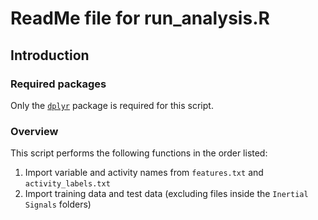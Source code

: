# ReadMe file for run_analysis.R

## Introduction

### Required packages
Only the [```dplyr```](http://cran.r-project.org/web/packages/dplyr/index.html) package is required for this script.

### Overview
This script performs the following functions in the order listed:
  
1. Import variable and activity names from ```features.txt``` and ```activity_labels.txt```  
2. Import training data and test data (excluding files inside the ```Inertial Signals``` folders)
